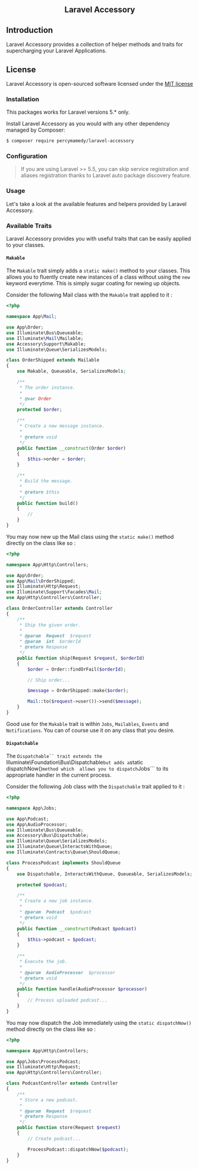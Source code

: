 <h2 align="center">
   Laravel Accessory
</h2>

## Introduction
Laravel Accessory provides a collection of helper methods and traits for supercharging your Laravel Applications.

## License
Laravel Accessory is open-sourced software licensed under the [MIT license](http://opensource.org/licenses/MIT)

### Installation
This packages works for Laravel versions 5.* only.

Install Laravel Accessory as you would with any other dependency managed by Composer:

 ```bash
 $ composer require percymamedy/laravel-accessory
 ```

### Configuration
> If you are using Laravel >= 5.5, you can skip service registration 
> and aliases registration thanks to Laravel auto package discovery 
> feature.

### Usage

Let's take a look at the available features and helpers provided by Laravel Accessory.

### Available Traits

Laravel Accessory provides you with useful traits that can be easily applied to your classes.

#### ```Makable```

The ```Makable``` trait simply adds a ```static make()``` method to your classes. This allows you to fluently create new
instances of a class without using the ```new``` keyword everytime. This is simply sugar coating for newing up objects.

Consider the following Mail class with the ```Makable``` trait applied to it :

```php
<?php

namespace App\Mail;

use App\Order;
use Illuminate\Bus\Queueable;
use Illuminate\Mail\Mailable;
use Accessory\Support\Makable;
use Illuminate\Queue\SerializesModels;

class OrderShipped extends Mailable
{
    use Makable, Queueable, SerializesModels;

    /**
     * The order instance.
     *
     * @var Order
     */
    protected $order;

    /**
     * Create a new message instance.
     *
     * @return void
     */
    public function __construct(Order $order)
    {
        $this->order = $order;
    }

    /**
     * Build the message.
     *
     * @return $this
     */
    public function build()
    {
        //
    }
}
```

You may now new up the Mail class using the ```static make()``` method directly on the class like so :

```php
<?php

namespace App\Http\Controllers;

use App\Order;
use App\Mail\OrderShipped;
use Illuminate\Http\Request;
use Illuminate\Support\Facades\Mail;
use App\Http\Controllers\Controller;

class OrderController extends Controller
{
    /**
     * Ship the given order.
     *
     * @param  Request  $request
     * @param  int  $orderId
     * @return Response
     */
    public function ship(Request $request, $orderId)
    {
        $order = Order::findOrFail($orderId);

        // Ship order...

        $message = OrderShipped::make($order);

        Mail::to($request->user())->send($message);
    }
}
```

Good use for the ```Makable``` trait is within ```Jobs```, ```Mailables```, ```Events``` and ```Notifications```. You can of course use it on any class that you desire.

#### ```Dispatchable```

The ```Dispatchable`` trait extends the ```Illuminate\Foundation\Bus\Dispatchable``` but adds a ```static dispatchNow()``` method which  allows you to dispatch ```Jobs``` to its appropriate handler in the current process.

Consider the following Job class with the ```Dispatchable``` trait applied to it :

```php
<?php

namespace App\Jobs;

use App\Podcast;
use App\AudioProcessor;
use Illuminate\Bus\Queueable;
use Accessory\Bus\Dispatchable;
use Illuminate\Queue\SerializesModels;
use Illuminate\Queue\InteractsWithQueue;
use Illuminate\Contracts\Queue\ShouldQueue;

class ProcessPodcast implements ShouldQueue
{
    use Dispatchable, InteractsWithQueue, Queueable, SerializesModels;

    protected $podcast;

    /**
     * Create a new job instance.
     *
     * @param  Podcast  $podcast
     * @return void
     */
    public function __construct(Podcast $podcast)
    {
        $this->podcast = $podcast;
    }

    /**
     * Execute the job.
     *
     * @param  AudioProcessor  $processor
     * @return void
     */
    public function handle(AudioProcessor $processor)
    {
        // Process uploaded podcast...
    }
}
```

You may now dispatch the Job immediately using the ```static dispatchNow()``` method directly on the class like so :

```php
<?php

namespace App\Http\Controllers;

use App\Jobs\ProcessPodcast;
use Illuminate\Http\Request;
use App\Http\Controllers\Controller;

class PodcastController extends Controller
{
    /**
     * Store a new podcast.
     *
     * @param  Request  $request
     * @return Response
     */
    public function store(Request $request)
    {
        // Create podcast...

        ProcessPodcast::dispatchNow($podcast);
    }
}
```
